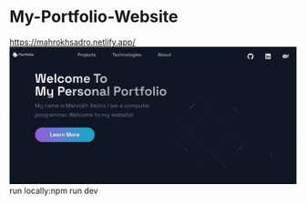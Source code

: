 # My-Portfolio-Website

https://mahrokhsadro.netlify.app/
![](https://github.com/mahrokh-sadro/My-Portfolio-Website/blob/master/gif.gif)
run locally:npm run dev
